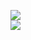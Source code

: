 [![](https://img.shields.io/badge/Made%20With-Github%20Spray-lightgrey.svg?style=for-the-badge&logo=github)](https://github.com/Annihil/github-spray#27618)  
[![](https://i.imgur.com/2DrTn0Z.gif)](https://github.com/Annihil/github-spray)